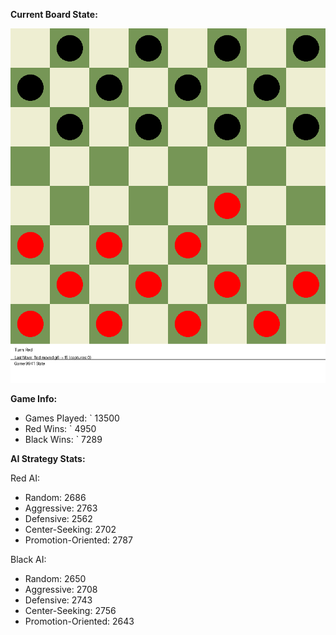 
**Current Board State:**  
<!-- START_GIF -->
![Checkers Game](./checkers_game.gif)
<!-- END_GIF -->

**Game Info:**  
- Games Played: `<!-- GAMES_PLAYED --> 13500
- Red Wins: `<!-- RED_WINS --> 4950
- Black Wins: `<!-- BLACK_WINS --> 7289

<!-- AI_STATS -->
**AI Strategy Stats:**

Red AI:
- Random: 2686
- Aggressive: 2763
- Defensive: 2562
- Center-Seeking: 2702
- Promotion-Oriented: 2787

Black AI:
- Random: 2650
- Aggressive: 2708
- Defensive: 2743
- Center-Seeking: 2756
- Promotion-Oriented: 2643
